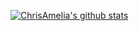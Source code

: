 [![ChrisAmelia's github stats](https://github-readme-stats.vercel.app/api?username=ChrisAmelia&count_private=true)](https://github.com/anuraghazra/github-readme-stats)

<!--
**ChrisAmelia/ChrisAmelia** is a ✨ _special_ ✨ repository because its `README.md` (this file) appears on your GitHub profile.

Here are some ideas to get you started:

- 🔭 I’m currently working on ...
- 🌱 I’m currently learning ...
- 👯 I’m looking to collaborate on ...
- 🤔 I’m looking for help with ...
- 💬 Ask me about ...
- 📫 How to reach me: ...
- 😄 Pronouns: ...
- ⚡ Fun fact: ...
-->

